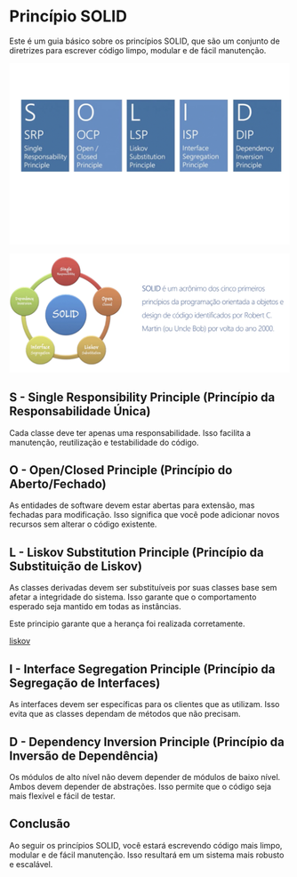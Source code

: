 # Princípio SOLID

Este é um guia básico sobre os princípios SOLID, que são um conjunto de diretrizes para escrever código limpo, modular e de fácil manutenção.

![solid](./img/solid.png)

![history](./img/solid-history.png)

## S - Single Responsibility Principle (Princípio da Responsabilidade Única)

Cada classe deve ter apenas uma responsabilidade. Isso facilita a manutenção, reutilização e testabilidade do código.

## O - Open/Closed Principle (Princípio do Aberto/Fechado)

As entidades de software devem estar abertas para extensão, mas fechadas para modificação. Isso significa que você pode adicionar novos recursos sem alterar o código existente.

## L - Liskov Substitution Principle (Princípio da Substituição de Liskov)

As classes derivadas devem ser substituíveis por suas classes base sem afetar a integridade do sistema. Isso garante que o comportamento esperado seja mantido em todas as instâncias.

Este principio garante que a herança foi realizada corretamente.

[liskov](./img/liskov.png)

## I - Interface Segregation Principle (Princípio da Segregação de Interfaces)

As interfaces devem ser específicas para os clientes que as utilizam. Isso evita que as classes dependam de métodos que não precisam.

## D - Dependency Inversion Principle (Princípio da Inversão de Dependência)

Os módulos de alto nível não devem depender de módulos de baixo nível. Ambos devem depender de abstrações. Isso permite que o código seja mais flexível e fácil de testar.

## Conclusão

Ao seguir os princípios SOLID, você estará escrevendo código mais limpo, modular e de fácil manutenção. Isso resultará em um sistema mais robusto e escalável.
